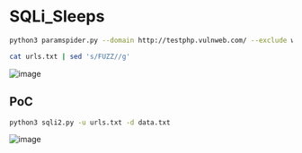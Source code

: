 # SQLi_Sleeps

```sh
python3 paramspider.py --domain http://testphp.vulnweb.com/ --exclude woff,css,js,png,svg,jpg --output /home/hernan/urls.txt

cat urls.txt | sed 's/FUZZ//g'
```
![image](https://user-images.githubusercontent.com/66162160/234191152-7f27d67b-2a32-476d-8668-0334b1ff08ae.png)

## PoC

```sh
python3 sqli2.py -u urls.txt -d data.txt

```
![image](https://user-images.githubusercontent.com/66162160/234198892-44835b84-9d06-4280-9a11-7348bfc301f4.png)
